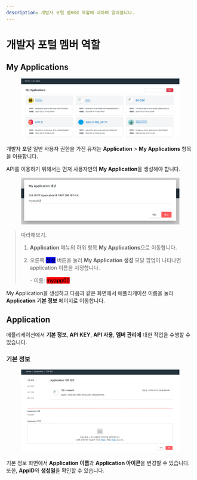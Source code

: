 ```yaml
---
description: 개발자 포털 멤버의 역할에 대하여 알아봅니다.
---
```


# 개발자 포털 멤버 역할

## My Applications

<figure><img src="../../.gitbook/assets/image (68).png" alt=""><figcaption></figcaption></figure>

개발자 포털 일반 사용자 권한을 가진 유저는 **Application** > **My Applications** 항목을 이용합니다.

API를 이용하기 위해서는 먼저 사용자만의 **My Application**을 생성해야 합니다.

<figure><img src="../../.gitbook/assets/image (1) (1) (1) (1) (1) (1) (1).png" alt=""><figcaption></figcaption></figure>

> 따라해보기.
>
> 1. **Application** 메뉴의 하위 항목 **My Applications**으로 이동합니다.
> 2.  오른쪽 <mark style="background-color:blue;">생성</mark> 버튼을 눌러 **My Application 생성** 모달 팝업이 나타나면 application 이름을 지정합니다.
>
>     \- 이름: <mark style="background-color:red;">myapp00</mark>

My Application을 생성하고 다음과 같은 화면에서 애플리케이션 이름을 눌러 **Application 기본 정보** 페이지로 이동합니다.

## Application

애플리케이션에서 **기본 정보**, **API KEY**, **API 사용**, **멤버 관리에** 대한 작업을 수행할 수 있습니다.

### **기본 정보**

<figure><img src="../../.gitbook/assets/image (2) (1) (1) (1) (1) (1) (1).png" alt=""><figcaption></figcaption></figure>

기본 정보 화면에서 **Application 이름**과 **Application 아이콘**을 변경할 수 있습니다. 또한, **AppID**와 **생성일**을 확인할 수 있습니다.

###

